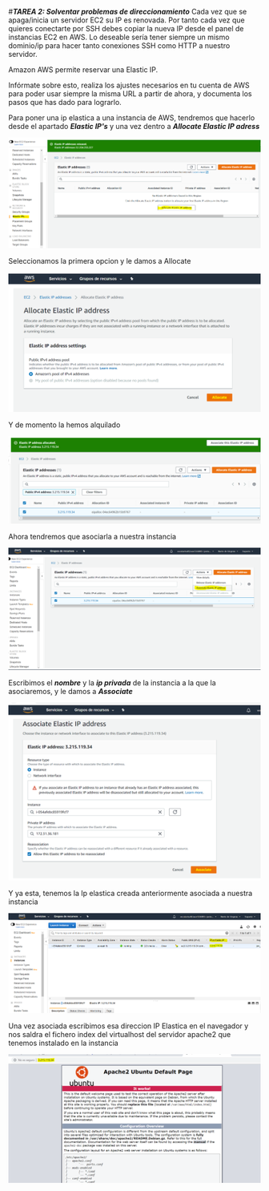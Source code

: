 #***TAREA 2: Solventar problemas de direccionamiento***
Cada vez que se apaga/inicia un servidor EC2 su IP es renovada. Por tanto cada vez que quieres conectarte por SSH debes copiar la nueva IP desde el panel de instancias EC2 en AWS. Lo deseable sería tener siempre un mismo dominio/ip para hacer tanto conexiones SSH como HTTP a nuestro servidor.

Amazon AWS permite reservar una Elastic IP.

Infórmate sobre esto, realiza los ajustes necesarios en tu cuenta de AWS para poder usar siempre la misma URL a partir de ahora, y documenta los pasos que has dado para lograrlo.

Para poner una ip elastica a una instancia de AWS, tendremos que hacerlo desde el apartado ***Elastic IP's*** y una vez dentro a ***Allocate Elastic IP adress***

![](images/tarea02md/captura01.png)

Seleccionamos la primera opcion y le damos a Allocate

![](images/tarea02md/captura02.png)

Y de momento la hemos alquilado

![](images/tarea02md/captura03.png)

Ahora tendremos que asociarla a nuestra instancia

![](images/tarea02md/captura04.png)

Escribimos el ***nombre*** y la ***ip privada*** de la instancia a la que la asociaremos, y le damos a ***Associate***

![](images/tarea02md/captura05.png)

Y ya esta, tenemos la Ip elastica creada anteriormente asociada a nuestra instancia

![](images/tarea02md/captura06.png)

Una vez asociada escribimos esa direccion IP Elastica en el navegador y nos saldra el fichero index del virtualhost del servidor apache2 que tenemos instalado en la instancia

![](images/tarea02md/captura07.png)